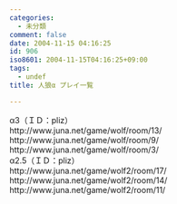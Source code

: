 ```yaml
---
categories:
  - 未分類
comment: false
date: 2004-11-15 04:16:25
id: 906
iso8601: 2004-11-15T04:16:25+09:00
tags:
  - undef
title: 人狼α プレイ一覧

---
```


<div class="entry-body">
                                 <p>α3（ＩＤ：pliz）<br />
http://www.juna.net/game/wolf/room/13/<br />
http://www.juna.net/game/wolf/room/9/<br />
http://www.juna.net/game/wolf/room/3/<br />
α2.5（ＩＤ：pliz）<br />
http://www.juna.net/game/wolf2/room/17/<br />
http://www.juna.net/game/wolf2/room/14/<br />
http://www.juna.net/game/wolf2/room/11/</p>
                              </div>    	